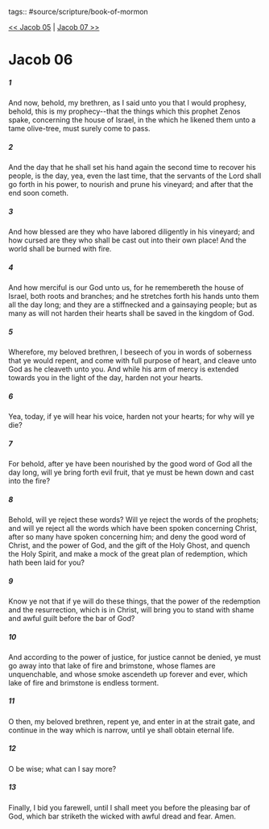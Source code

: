 tags:: #source/scripture/book-of-mormon

[<< Jacob 05](source/scripture/book-of-mormon/03_Jacob/Jacob_05.md) | [Jacob 07 >>](source/scripture/book-of-mormon/03_Jacob/Jacob_07.md)

# Jacob 06

##### 1

And now, behold, my brethren, as I said unto you that I would prophesy, behold, this is my prophecy--that the things which this prophet Zenos spake, concerning the house of Israel, in the which he likened them unto a tame olive-tree, must surely come to pass.

##### 2

And the day that he shall set his hand again the second time to recover his people, is the day, yea, even the last time, that the servants of the Lord shall go forth in his power, to nourish and prune his vineyard; and after that the end soon cometh.

##### 3

And how blessed are they who have labored diligently in his vineyard; and how cursed are they who shall be cast out into their own place! And the world shall be burned with fire.

##### 4

And how merciful is our God unto us, for he remembereth the house of Israel, both roots and branches; and he stretches forth his hands unto them all the day long; and they are a stiffnecked and a gainsaying people; but as many as will not harden their hearts shall be saved in the kingdom of God.

##### 5

Wherefore, my beloved brethren, I beseech of you in words of soberness that ye would repent, and come with full purpose of heart, and cleave unto God as he cleaveth unto you. And while his arm of mercy is extended towards you in the light of the day, harden not your hearts.

##### 6

Yea, today, if ye will hear his voice, harden not your hearts; for why will ye die?

##### 7

For behold, after ye have been nourished by the good word of God all the day long, will ye bring forth evil fruit, that ye must be hewn down and cast into the fire?

##### 8

Behold, will ye reject these words? Will ye reject the words of the prophets; and will ye reject all the words which have been spoken concerning Christ, after so many have spoken concerning him; and deny the good word of Christ, and the power of God, and the gift of the Holy Ghost, and quench the Holy Spirit, and make a mock of the great plan of redemption, which hath been laid for you?

##### 9

Know ye not that if ye will do these things, that the power of the redemption and the resurrection, which is in Christ, will bring you to stand with shame and awful guilt before the bar of God?

##### 10

And according to the power of justice, for justice cannot be denied, ye must go away into that lake of fire and brimstone, whose flames are unquenchable, and whose smoke ascendeth up forever and ever, which lake of fire and brimstone is endless torment.

##### 11

O then, my beloved brethren, repent ye, and enter in at the strait gate, and continue in the way which is narrow, until ye shall obtain eternal life.

##### 12

O be wise; what can I say more?

##### 13

Finally, I bid you farewell, until I shall meet you before the pleasing bar of God, which bar striketh the wicked with awful dread and fear. Amen.
